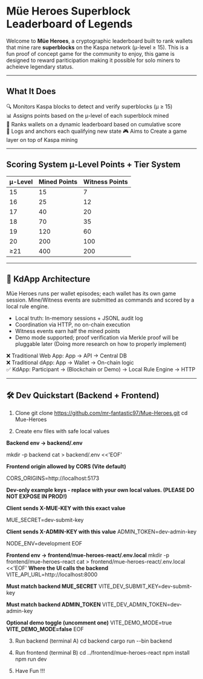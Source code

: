 # Müe Heroes Superblock Leaderboard of Legends

Welcome to **Müe Heroes**, a cryptographic leaderboard built to rank wallets that mine rare **superblocks** on the Kaspa network (μ-level ≥ 15). This is a fun proof of concept game for the community to enjoy, this game is designed to reward pariticipation making it possible for solo miners to acheieve legendary status. 

---

## What It Does

🔍 Monitors Kaspa blocks to detect and verify superblocks (μ ≥ 15)  
📊 Assigns points based on the μ-level of each superblock mined  
🏅 Ranks wallets on a dynamic leaderboard based on cumulative score   
📡 Logs and anchors each qualifying new state
🎮 Aims to Create a game layer on top of Kaspa mining

---

## Scoring System μ-Level Points + Tier System

| μ-Level | Mined Points | Witness Points |
| ------- | ------------ | -------------- |
|    15   |           15 |              7 |
|    16   |           25 |             12 |
|    17   |           40 |             20 |
|    18   |           70 |             35 |
|    19   |          120 |             60 |
|    20   |          200 |            100 |
|   ≥21   |          400 |            200 |

---

## 🧠 KdApp Architecture

Müe Heroes runs per wallet episodes; each wallet has its own game session.
Mine/Witness events are submitted as commands and scored by a local rule engine.

- Local truth: In-memory sessions + JSONL audit log
- Coordination via HTTP, no on-chain execution
- Witness events earn half the mined points
- Demo mode supported; proof verification via Merkle proof will be pluggable later (Doing more research on how to properly implement)

❌ Traditional Web App: App → API → Central DB  
❌ Traditional dApp: App → Wallet → On-chain logic  
✅ KdApp: Participant → (Blockchain or Demo) → Local Rule Engine → HTTP

---

## 🛠 Dev Quickstart (Backend + Frontend)

1) Clone
git clone https://github.com/mr-fantastic97/Mue-Heroes.git
cd Mue-Heroes

2) Create env files with safe local values

**Backend env -> backend/.env**


mkdir -p backend
cat > backend/.env <<'EOF'

**Frontend origin allowed by CORS (Vite default)**


CORS_ORIGINS=http://localhost:5173

**Dev-only example keys - replace with your own local values. (PLEASE DO NOT EXPOSE IN PROD!)**


**Client sends X-MUE-KEY with this exact value**


MUE_SECRET=dev-submit-key

**Client sends X-ADMIN-KEY with this value**
ADMIN_TOKEN=dev-admin-key

NODE_ENV=development
EOF

**Frontend env -> frontend/mue-heroes-react/.env.local**
mkdir -p frontend/mue-heroes-react
cat > frontend/mue-heroes-react/.env.local <<'EOF'
**Where the UI calls the backend**
VITE_API_URL=http://localhost:8000

**Must match backend MUE_SECRET**
VITE_DEV_SUBMIT_KEY=dev-submit-key

**Must match backend ADMIN_TOKEN**
VITE_DEV_ADMIN_TOKEN=dev-admin-key

**Optional demo toggle (uncomment one)**
VITE_DEMO_MODE=true
**VITE_DEMO_MODE=false**
EOF

3) Run backend (terminal A)
cd backend
cargo run --bin backend

4) Run frontend (terminal B)
cd ../frontend/mue-heroes-react
npm install
npm run dev


5) Have Fun !!!
